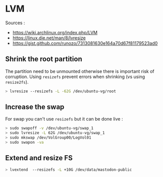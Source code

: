 # LVM

Sources :
 - https://wiki.archlinux.org/index.php/LVM
 - https://linux.die.net/man/8/lvresize
 - https://gist.github.com/runozo/7313081630e164a70d67f81179523ad0

## Shrink the root partition 
The partition need to be unmounted otherwise there is important risk of corruption.
Using `resizefs` prevent errors when shrinking (vs using `resize2fs`).

```bash
> lvresize --resizefs -L -62G /dev/ubuntu-vg/root
```

## Increase the swap
For swap you can't use `resizefs` but it can be done live :

```bash
> sudo swapoff -v /dev/ubuntu-vg/swap_1
> sudo lvresize -L 62G /dev/ubuntu-vg/swap_1
> sudo mkswap /dev/VolGroup00/LogVol01
> sudo swapon -va
```

## Extend and resize FS

```bash
> lvextend  --resizefs -L +10G /dev/data/mastodon-public
```
